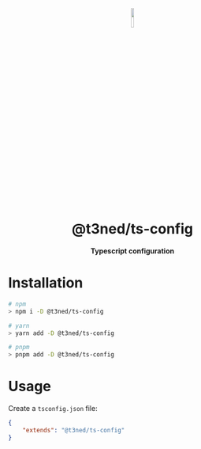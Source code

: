 <div align="center">
<img src="https://imgur.com/xPygSgY.png" align="center" width="10%" alt="">

# @t3ned/ts-config

**Typescript configuration**

</div>

# Installation

```sh
# npm
> npm i -D @t3ned/ts-config

# yarn
> yarn add -D @t3ned/ts-config

# pnpm
> pnpm add -D @t3ned/ts-config
```

# Usage

Create a `tsconfig.json` file:

```json
{
	"extends": "@t3ned/ts-config"
}
```
